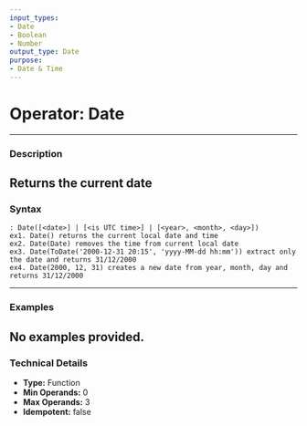 ```yaml
---
input_types:
- Date
- Boolean
- Number
output_type: Date
purpose:
- Date & Time
---
```

# Operator: Date
---
### **Description**
Returns the current date
---
### **Syntax**
```
: Date([<date>] | [<is UTC time>] | [<year>, <month>, <day>])
ex1. Date() returns the current local date and time
ex2. Date(Date) removes the time from current local date
ex3. Date(ToDate('2000-12-31 20:15', 'yyyy-MM-dd hh:mm')) extract only the date and returns 31/12/2000
ex4. Date(2000, 12, 31) creates a new date from year, month, day and returns 31/12/2000
```
---
### **Examples**
No examples provided.
---
### **Technical Details**
- **Type:** Function
- **Min Operands:** 0
- **Max Operands:** 3
- **Idempotent:** false